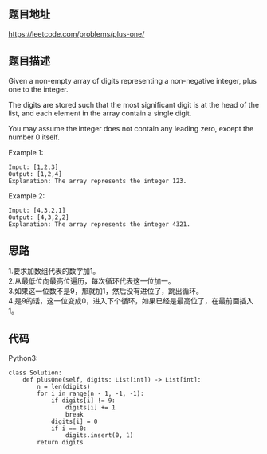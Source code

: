 ## 题目地址
https://leetcode.com/problems/plus-one/

## 题目描述
Given a non-empty array of digits representing a non-negative integer, plus one to the integer.

The digits are stored such that the most significant digit is at the head of the list, and each element in the array contain a single digit.

You may assume the integer does not contain any leading zero, except the number 0 itself.

Example 1:
```
Input: [1,2,3]
Output: [1,2,4]
Explanation: The array represents the integer 123.
```
Example 2:
```
Input: [4,3,2,1]
Output: [4,3,2,2]
Explanation: The array represents the integer 4321.
```

## 思路
1.要求加数组代表的数字加1。  
2.从最低位向最高位遍历，每次循环代表这一位加一。  
3.如果这一位数不是9，那就加1，然后没有进位了，跳出循环。  
4.是9的话，这一位变成0，进入下个循环，如果已经是最高位了，在最前面插入1。  

## 代码
Python3:
```
class Solution:
    def plusOne(self, digits: List[int]) -> List[int]:
        n = len(digits)
        for i in range(n - 1, -1, -1):
            if digits[i] != 9:
                digits[i] += 1
                break
            digits[i] = 0
            if i == 0:
                digits.insert(0, 1)
        return digits
```
